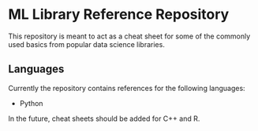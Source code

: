 # ML Library Reference Repository

This repository is meant to act as a cheat sheet for some of the commonly used basics from popular data science libraries.


## Languages

Currently the repository contains references for the following languages:

- Python

In the future, cheat sheets should be added for C++ and R.


